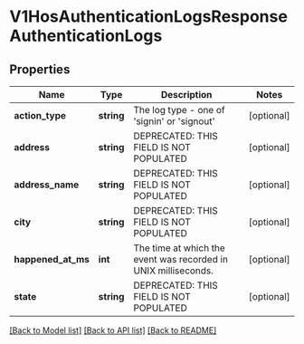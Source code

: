 # V1HosAuthenticationLogsResponseAuthenticationLogs

## Properties
Name | Type | Description | Notes
------------ | ------------- | ------------- | -------------
**action_type** | **string** | The log type - one of &#x27;signin&#x27; or &#x27;signout&#x27; | [optional] 
**address** | **string** | DEPRECATED: THIS FIELD IS NOT POPULATED | [optional] 
**address_name** | **string** | DEPRECATED: THIS FIELD IS NOT POPULATED | [optional] 
**city** | **string** | DEPRECATED: THIS FIELD IS NOT POPULATED | [optional] 
**happened_at_ms** | **int** | The time at which the event was recorded in UNIX milliseconds. | [optional] 
**state** | **string** | DEPRECATED: THIS FIELD IS NOT POPULATED | [optional] 

[[Back to Model list]](../../README.md#documentation-for-models) [[Back to API list]](../../README.md#documentation-for-api-endpoints) [[Back to README]](../../README.md)

